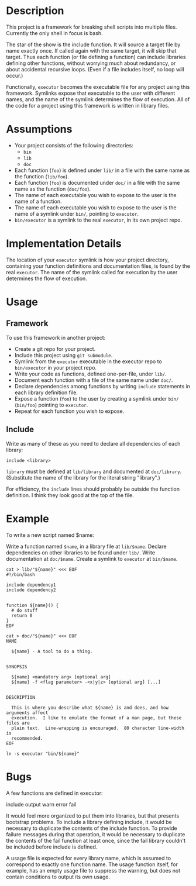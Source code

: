 # Description

This project is a framework for breaking shell scripts into multiple
files.  Currently the only shell in focus is bash.

The star of the show is the include function.  It will source a target
file by name exactly once.  If called again with the same target, it
will skip that target.  Thus each function (or file defining a function)
can include libraries defining other functions, without worrying much
about redundancy, or about accidental recursive loops.  (Even if a file
includes itself, no loop will occur.)

Functionally, `executor` becomes the executable file for any project
using this framework.  Symlinks expose that executable to the user with
different names, and the name of the symlink determines the flow of
execution.  All of the code for a project using this framework is
written in library files.


# Assumptions

* Your project consists of the following directories:
    * `bin`
    * `lib`
    * `doc`
* Each function (`foo`) is defined under `lib/` in a file with the same name as the function (`lib/foo`).
* Each function (`foo`) is documented under `doc/` in a file with the same name as the function (`doc/foo`).
* The name of each executable you wish to expose to the user is the name of a function.
* The name of each executable you wish to expose to the user is the name of a symlink under `bin/`, pointing to `executor`.
* `bin/executor` is a symlink to the real `executor`, in its own project repo.

# Implementation Details

The location of your `executor` symlink is how your project directory,
containing your function definitions and documentation files, is found
by the real `executor`.  The name of the symlink called for execution by
the user determines the flow of execution.


# Usage

## Framework

To use this framework in another project:

* Create a git repo for your project.
* Include this project using `git submodule`.
* Symlink from the `executor` executable in the executor repo to `bin/executor` in your project repo.
* Write your code as functions, defined one-per-file, under `lib/`.
* Document each function with a file of the same name under `doc/`.
* Declare dependencies among functions by writing `include` statements in each library definition file.
* Expose a function (`foo`) to the user by creating a symlink under `bin/` (`bin/foo`) pointing to `executor`.
* Repeat for each function you wish to expose.

## Include

Write as many of these as you need to declare all dependencies of each
library:

```
include <library>
```

`library` must be defined at `lib/library` and documented at
`doc/library`.  (Substitute the name of the library for the literal
string "library".)

For efficiency, the `include` lines should probably be outside the
function definition.  I think they look good at the top of the file.


# Example

To write a new script named $name:

Write a function named `$name`, in a library file at `lib/$name`.  Declare
dependencies on other libraries to be found under `lib/`.  Write documentation
at `doc/$name`.  Create a symlink to `executor` at `bin/$name`.

```
cat > lib/"${name}" <<< EOF
#!/bin/bash

include dependency1
include dependency2


function ${name}() {
  # do stuff
  return 0
}
EOF

cat > doc/"${name}" <<< EOF
NAME

  ${name} - A tool to do a thing.


SYNOPSIS

  ${name} <mandatory arg> [optional arg]
  ${name} -f <flag parameter> -<x|y|z> [optional arg] [...]


DESCRIPTION

  This is where you describe what ${name} is and does, and how arguments affect
  execution.  I like to emulate the format of a man page, but these files are
  plain text.  Line-wrapping is encouraged.  80 character line-width is
  recommended.
EOF

ln -s executor "bin/${name}"
```


# Bugs

A few functions are defined in executor:

  include
  output
  warn
  error
  fail

It would feel more organized to put them into libraries, but that
presents bootstrap problems.  To include a library defining include, it
would be necessary to duplicate the contents of the include function.
To provide failure messages during that operation, it would be necessary
to duplicate the contents of the fail function at least once, since the
fail library couldn't be included before include is defined.

A usage file is expected for every library name, which is assumed to
correspond to exactly one function name.  The usage function itself, for
example, has an empty usage file to suppress the warning, but does not
contain conditions to output its own usage.
